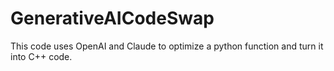 # GenerativeAICodeSwap
This code uses OpenAI and Claude to optimize a python function and turn it into C++ code. 
